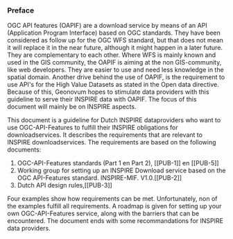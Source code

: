 ### Preface

OGC API features (OAPIF) are a download service by means of an API (Application Program Interface) based on OGC standards. 
They have been considered as follow up for the OGC WFS standard, but that does not mean it will replace it in the near future, although it might happen in a later future.
They are complementary to each other. Where WFS is mainly known and used in the GIS community, the OAPIF is aiming at the non GIS-community, like web developers. 
They are easier to use and need less knowledge in the spatial domain.
Another drive behind the use of OAPIF, is the requirement to use API's for the High Value Datasets as stated in the Open data directive.
Because of this, Geonovum hopes to stimulate data providers with this guideline to serve their INSPIRE data with OAPIF. The focus of this document will mainly be on INSPIRE aspects.

This document is a guideline for Dutch INSPIRE dataproviders who want to use OGC-API-Features to fulfill their INSPIRE obligations for downloadservices.
It describes the requirements that are relevant to INSPIRE downloadservices. The requirements are based on the following documents:
1. OGC-API-Features standards (Part 1 en Part 2), [[PUB-1]] en [[PUB-5]]
2. Working group for setting up an INSPIRE Download service based on the OGC API-Features standard. INSPIRE-MIF. V1.0.[[PUB-2]]
3. Dutch API design rules,[[PUB-3]]

Four examples show how requirements can be met. Unfortunately, non of the examples fulfill all requirements.
A roadmap is given for setting up your own OGC-API-Features service, along with the barriers that can be encountered.
The document ends with some recommandations for INSPIRE data providers.



